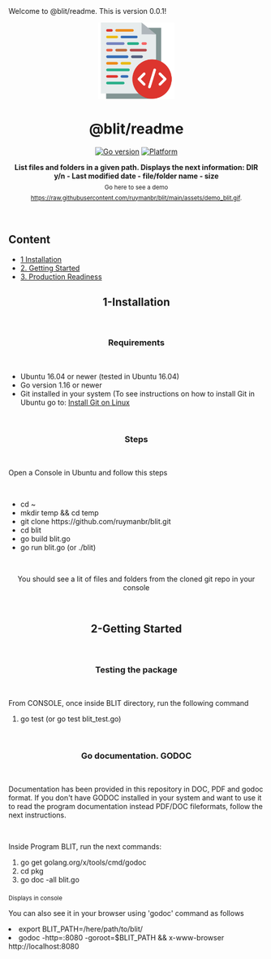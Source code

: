 <!-- ⚠️ This README has been generated from the file(s) "blueprint.md" ⚠️-->Welcome to @blit/readme. This is version 0.0.1!

<p align="center">
  <img src="https://raw.githubusercontent.com/ruymanbr/blit/main/assets/blit_logo.png" alt="Logo" width="150" height="auto" />
</p>
<h1 align="center">@blit/readme</h1>
<p align="center">
		<a href="https://github.com/badges/shields"><img alt="Go version" src="https://img.shields.io/badge/Go-v1.16-blue" height="20"/></a>
<a href="https://github.com/badges/shields"><img alt="Platform" src="https://img.shields.io/badge/platform-linux-lightgrey" height="20"/></a>
	</p>

<p align="center">
  <b>List files and folders in a given path. Displays the next information: DIR y/n - Last modified date - file/folder name - size</b></br>
  <sub> Go here to see a demo <a href="https://raw.githubusercontent.com/ruymanbr/blit/main/assets/demo_blit.gif">https://raw.githubusercontent.com/ruymanbr/blit/main/assets/demo_blit.gif</a>.<sub>
</p>

<br />

<div id="toc_container" align="center">
<h2 class="toc_title" align="left">Content</h2>
<ul class="toc_list" align="left">
	<li><a href="#1-installation">1 Installation</a>  
	<li><a href="#2-getting-started">2. Getting Started</a></li>
	<li><a href="#3-production-readiness">3. Production Readiness</a></li>
</ul>
</div>
<h2 align="center">1-Installation</h2>
<br />
<h3 align="center">Requirements</h3>
<br />
<ul>
	<li>Ubuntu 16.04 or newer (tested in Ubuntu 16.04)</li>
	<li>Go version 1.16 or newer</li>
	<li>Git installed in your system (To see instructions on how to install Git in Ubuntu go to: <a href="https://github.com/git-guides/install-git#install-git-on-linux">Install Git on Linux</a></li>
</ul>
<br />
<h3 align="center">Steps</h3>
<br />
<p>Open a Console in Ubuntu and follow this steps</p>
<br />
<ul>
	<li>cd ~</li>
	<li>mkdir temp && cd temp</li>
	<li>git clone https://github.com/ruymanbr/blit.git</li>
	<li>cd blit</li>
	<li>go build blit.go</li>
	<li>go run blit.go (or ./blit)</li>
</ul>
<br />
<p align="center">You should see a lit of files and folders from the cloned git repo in your console</p>
<br />
<h2 align="center">2-Getting Started</h2>
<br />
<h3 align="center">Testing the package</h3>
<br />
<p>From CONSOLE, once inside BLIT directory, run the following command</p>
<ol>
	<li>go test (or go test blit_test.go)</li>
</ol>
<br />
<h3 align="center">Go documentation. GODOC</h3>
<br />
<p>Documentation has been provided in this repository in DOC, PDF and godoc format. If you don't have GODOC installed in your system and want to use it to read the program documentation instead PDF/DOC fileformats, follow the next instructions.</p>
<br />
<p>Inside Program BLIT, run the next commands:</p>
<ol>
	<li>go get golang.org/x/tools/cmd/godoc</li>
	<li>cd pkg</li>
	<li>go doc -all blit.go</li>	
</ol>
<sub>Displays in console</sub>
<br />
<p>You can also see it in your browser using 'godoc' command as follows</p>
	<li>export BLIT_PATH=/here/path/to/blit/</li>	
	<li>godoc -http=:8080 -goroot=$BLIT_PATH && x-www-browser http://localhost:8080</li>
</ol>
<br />


